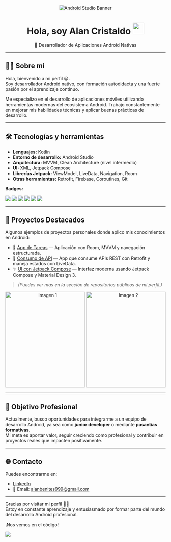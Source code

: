 <p align="center">
  <img src="https://storage.googleapis.com/gweb-developer-goog-blog-assets/images/Android-Studio-banner_1.original.png" alt="Android Studio Banner" />
</p>

<h1 align="center">Hola, soy Alan Cristaldo <img src="https://media.giphy.com/media/hvRJCLFzcasrR4ia7z/giphy.gif" width="35"></h1>

<p align="center">
  📱 Desarrollador de Aplicaciones Android Nativas
</p>

---

## 👨‍💻 Sobre mí

Hola, bienvenido a mi perfil 😀.  
Soy desarrollador Android nativo, con formación autodidacta y una fuerte pasión por el aprendizaje continuo.

Me especializo en el desarrollo de aplicaciones móviles utilizando herramientas modernas del ecosistema Android. Trabajo constantemente en mejorar mis habilidades técnicas y aplicar buenas prácticas de desarrollo.

---

## 🛠️ Tecnologías y herramientas
- **Lenguajes:**  Kotlin
- **Entorno de desarrollo:**  Android Studio
- **Arquitectura:** MVVM, Clean Architecture (nivel intermedio)
- **UI:** XML, Jetpack Compose
- **Librerías Jetpack:**  ViewModel, LiveData, Navigation, Room
- **Otras herramientas:**  Retrofit, Firebase, Coroutines, Git

**Badges:**
<p>
  <img src="https://img.shields.io/badge/Kotlin-7F52FF.svg?style=for-the-badge&logo=Kotlin&logoColor=white"/>
  <img src="https://img.shields.io/badge/Android%20Studio-3DDC84.svg?style=for-the-badge&logo=Android-Studio&logoColor=white"/>
  <img src="https://img.shields.io/badge/Postman-FF6C37.svg?style=for-the-badge&logo=Postman&logoColor=white"/>
  <img src="https://img.shields.io/badge/Firebase-DD2C00.svg?style=for-the-badge&logo=Firebase&logoColor=white"/>
  <img src="https://img.shields.io/badge/Git-F05032.svg?style=for-the-badge&logo=Git&logoColor=white"/>
  <img src="https://img.shields.io/badge/Jetpack%20Compose-4285F4.svg?style=for-the-badge&logo=Jetpack-Compose&logoColor=white"/>
</p>

---

## 📱 Proyectos Destacados

Algunos ejemplos de proyectos personales donde aplico mis conocimientos en Android:

- 🎯 [App de Tareas](https://github.com/usuario/nombre-del-repo) — Aplicación con Room, MVVM y navegación estructurada.
- 🔄 [Consumo de API](https://github.com/usuario/nombre-del-repo) — App que consume APIs REST con Retrofit y maneja estados con LiveData.
- ✨ [UI con Jetpack Compose](https://github.com/usuario/nombre-del-repo) — Interfaz moderna usando Jetpack Compose y Material Design 3.

> *(Puedes ver más en la sección de repositorios públicos de mi perfil.)*

<p align="center">
  <img src="https://developer.android.com/static/studio/images/new-project-templates.png?hl=es-419" alt="Imagen 1" width="250" height="300"/>
  <img src="https://blog.desdelinux.net/wp-content/uploads/2018/07/studio.jpg" alt="Imagen 2" width="250" height="300"/>
</p>


---

## 🚀 Objetivo Profesional

Actualmente, busco oportunidades para integrarme a un equipo de desarrollo Android, ya sea como **junior developer** o mediante **pasantías formativas**.  
Mi meta es aportar valor, seguir creciendo como profesional y contribuir en proyectos reales que impacten positivamente.

---

## 🌐 Contacto

Puedes encontrarme en:

- [LinkedIn](https://www.linkedin.com/in/tu-perfil/)  
- 📧 Email: alanbenites999@gmail.com

---

Gracias por visitar mi perfil 👨‍💻  
Estoy en constante aprendizaje y entusiasmado por formar parte del mundo del desarrollo Android profesional.

¡Nos vemos en el código!

<img src="https://github-readme-stats.vercel.app/api/top-langs/?username=006900&layout=compact&langs_count=6&theme=tokyonight&border_radius=10&hide_progress=false" />

